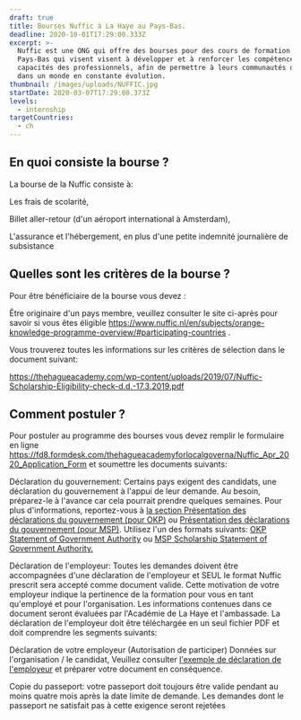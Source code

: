 ```yaml
---
draft: true
title: Bourses Nuffic à La Haye au Pays-Bas.
deadline: 2020-10-01T17:29:00.333Z
excerpt: >-
  Nuffic est une ONG qui offre des bourses pour des cours de formation aux
  Pays-Bas qui visent visent à développer et à renforcer les compétences et les
  capacités des professionnels, afin de permettre à leurs communautés de réussir
  dans un monde en constante évolution.
thumbnail: /images/uploads/NUFFIC.jpg
startDate: 2020-03-07T17:29:00.373Z
levels:
  - internship
targetCountries:
  - ch
---
```

## En quoi consiste la bourse ?

La bourse de la Nuffic consiste à:

Les frais de scolarité, 

Billet aller-retour (d'un aéroport international à Amsterdam), 

L'assurance et l'hébergement, en plus d'une petite indemnité journalière de subsistance

## Quelles sont les critères de la bourse ?

Pour être bénéficiaire de la bourse vous devez :

Être originaire d'un pays membre, veuillez consulter le site ci-après pour savoir si vous êtes éligible <https://www.nuffic.nl/en/subjects/orange-knowledge-programme-overview/#participating-countries> .

Vous trouverez toutes les informations sur les critères de sélection dans le document suivant: 

<https://thehagueacademy.com/wp-content/uploads/2019/07/Nuffic-Scholarship-Eligibility-check-d.d.-17.3.2019.pdf>

## Comment postuler ?

Pour postuler au programme des bourses vous devez remplir le formulaire en ligne <https://fd8.formdesk.com/thehagueacademyforlocalgoverna/Nuffic_Apr_2020_Application_Form> et soumettre les documents suivants:

Déclaration du gouvernement: Certains pays exigent des candidats, une déclaration du gouvernement à l'appui de leur demande. Au besoin, préparez-le à l'avance car cela pourrait prendre quelques semaines. Pour plus d'informations, reportez-vous à [la section Présentation des déclarations du gouvernement (pour OKP)](https://thehagueacademy.com/wp-content/uploads/2019/09/government-statement-requirements-orange-knowledge-programme.pdf) ou [Présentation des déclarations du gouvernement (pour MSP)](https://thehagueacademy.com/wp-content/uploads/2018/08/4.-MSP-Government-statement-overview.pdf). Utilisez l'un des formats suivants: [OKP Statement of Government Authority](https://thehagueacademy.com/wp-content/uploads/2018/08/5.-OKP-statement-of-government-authority.pdf) ou [MSP Scholarship Statement of Government Authority.](https://thehagueacademy.com/wp-content/uploads/2018/08/6.-MSP-Format-Statement-of-Government-Authority-.pdf)

Déclaration de l'employeur: Toutes les demandes doivent être accompagnées d'une déclaration de l'employeur et SEUL le format Nuffic prescrit sera accepté comme document valide. Cette motivation de votre employeur indique la pertinence de la formation pour vous en tant qu'employé et pour l'organisation. Les informations contenues dans ce document seront évaluées par l'Académie de La Haye et l'ambassade. La déclaration de l'employeur doit être téléchargée en un seul fichier PDF et doit comprendre les segments suivants:

Déclaration de votre employeur (Autorisation de participer) Données sur l'organisation / le candidat,
Veuillez consulter [l'exemple de déclaration de l'employeur](https://www.nuffic.nl/documents/157/format-employers-statement.docx)  et préparer votre document en conséquence.

Copie du passeport: votre passeport doit toujours être valide pendant au moins quatre mois après la date limite de demande. Les demandes dont le passeport ne satisfait pas à cette exigence seront rejetées
